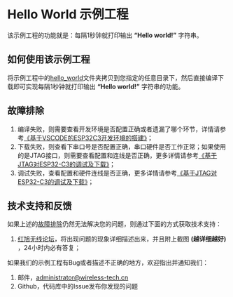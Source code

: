 # Hello World 示例工程

该示例工程的功能就是：每隔1秒钟就打印输出 **“Hello world!”** 字符串。

## 如何使用该示例工程

将示例工程中的[hello_world](./)文件夹拷贝到您指定的任意目录下，然后直接编译下载即可实现每隔1秒钟就打印输出 **“Hello world!”** 字符串的功能。
## 故障排除

1. 编译失败，则需要查看开发环境是否配置正确或者遗漏了哪个环节，详情请参考[《基于VSCODE的ESP32C3开发环境的搭建》](../../../Tutorials/Basic_Chapter/基于VSCODE的ESP32C3开发环境的搭建.md)；
1. 下载失败，则查看下串口号是否配置正确，串口硬件是否工作正常；如果使用的是JTAG接口，则需要查看配置和连线是否正确，更多详情请参考[《基于JTAG对ESP32-C3的调试及下载》](../../../Tutorials/Basic_Chapter/基于JTAG对ESP32-C3的调试及下载.md)；
1. 调试失败，查看配置和硬件连线是否正确，更多详情请参考[《基于JTAG对ESP32-C3的调试及下载》](../../../Tutorials/Basic_Chapter/基于JTAG对ESP32-C3的调试及下载.md)；

## 技术支持和反馈

如果上述的[故障排除](#故障排除)仍然无法解决您的问题，则通过下面的方式获取技术支持：
1. [红旭无线论坛](https://bbs.wireless-tech.cn/)，将出现问题的现象详细描述出来，并且附上截图 **(越详细越好)** ，24小时内必有答复；

如果我们的示例工程有Bug或者描述不正确的地方，欢迎指出并通知我们：

1. 邮件，<administrator@wireless-tech.cn>
1. Github，代码库中的Issue发布你发现的问题